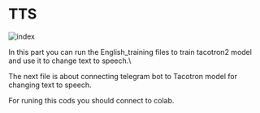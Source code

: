 # TTS 

![index](https://user-images.githubusercontent.com/113304112/207986426-397942fb-2d13-4dc1-9569-1cfb4ba1c5e6.jpg)


In this part you can run the English_training files to train tacotron2 model and use it to change text to speech.\

The next file is about connecting telegram bot to Tacotron model for changing text to speech.

For runing this cods you should connect to colab.
